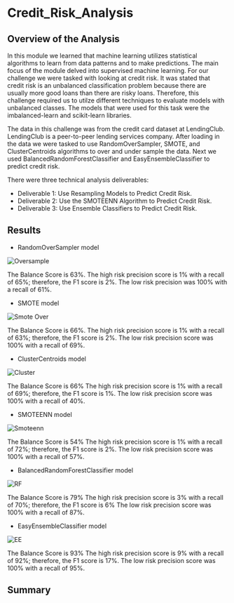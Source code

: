 # Credit_Risk_Analysis

## Overview of the Analysis

In this module we learned that machine learning utilizes statistical algorithms to learn from data patterns and to make predictions. The main focus of the module delved into supervised machine learning. For our challenge we were tasked with looking at credit risk. It was stated that credit risk is an unbalanced classification problem because there are usually more good loans than there are risky loans. Therefore, this challenge required us to utilze different techniques to evaluate models with unbalanced classes. The models that were used for this task were the imbalanced-learn and scikit-learn libraries.

The data in this challenge was from the credit card dataset at LendingClub. LendingClub is a peer-to-peer lending services company. After loading in the data we were tasked to use RandomOverSampler, SMOTE, and ClusterCentroids algorithms to over and under sample the data. Next we used BalancedRandomForestClassifier and EasyEnsembleClassifier to predict credit risk. 

There were three technical analysis deliverables:

- Deliverable 1: Use Resampling Models to Predict Credit Risk.
- Deliverable 2: Use the SMOTEENN Algorithm to Predict Credit Risk.
- Deliverable 3: Use Ensemble Classifiers to Predict Credit Risk.

## Results

- RandomOverSampler model

![Oversample](https://user-images.githubusercontent.com/112028534/213634505-2e4e882c-db07-40da-aa9e-497e0beada16.PNG)

The Balance Score is 63%.
The high risk precision score is 1% with a recall of 65%; therefore, the F1 score is 2%.
The low risk precision was 100% with a recall of 61%.

- SMOTE model

![Smote Over](https://user-images.githubusercontent.com/112028534/213634526-30895ede-d77b-4d91-9cf7-b4b1d0608013.PNG)

The Balance Score is 66%.
The high risk precision score is 1% with a recall of 63%; therefore, the F1 score is 2%.
The low risk precision score was 100% with a recall of 69%.

- ClusterCentroids model

![Cluster](https://user-images.githubusercontent.com/112028534/213634477-cdb0b295-89c6-4593-8053-535b9693556b.PNG)

The Balance Score is 66%
The high risk precision score is 1% with a recall of 69%; therefore, the F1 score is 1%.
The low risk precision score was 100% with a recall of 40%.

- SMOTEENN model

![Smoteenn](https://user-images.githubusercontent.com/112028534/213634546-cc01a682-b3dd-4809-94aa-12437a0e29e7.PNG)

The Balance Score is 54%
The high risk precision score is 1% with a recall of 72%; therefore, the F1 score is 2%.
The low risk precision score was 100% with a recall of 57%.

- BalancedRandomForestClassifier model

![RF](https://user-images.githubusercontent.com/112028534/213634589-6e059360-49c1-4100-a97f-7e50aa7bda6c.PNG)

The Balance Score is 79%
The high risk precision score is 3% with a recall of 70%; therefore, the F1 score is 6%
The low risk precision score was 100% with a recall of 87%.

- EasyEnsembleClassifier model

![EE](https://user-images.githubusercontent.com/112028534/213634611-15e25e9f-d317-4d4f-ace9-35d7bedeef74.PNG)

The Balance Score is 93%
The high risk precision score is 9% with a recall of 92%; therefore, the F1 score is 17%.
The low risk precision score was 100% with a recall of 95%.

## Summary


